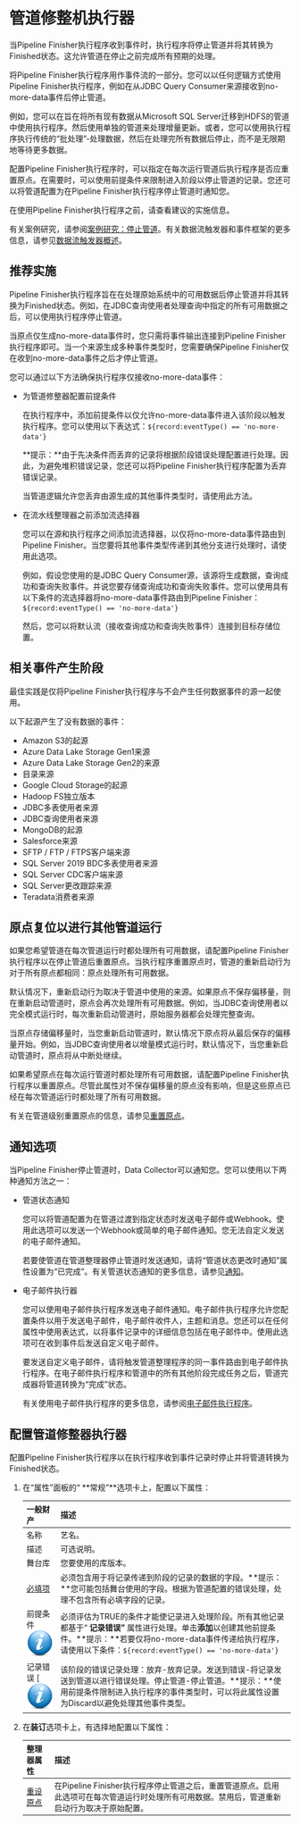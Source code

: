 # 管道修整机执行器

当Pipeline Finisher执行程序收到事件时，执行程序将停止管道并将其转换为Finished状态。这允许管道在停止之前完成所有预期的处理。

将Pipeline Finisher执行程序用作事件流的一部分。您可以以任何逻辑方式使用Pipeline Finisher执行程序，例如在从JDBC Query Consumer来源接收到no-more-data事件后停止管道。

例如，您可以在旨在将所有现有数据从Microsoft SQL Server迁移到HDFS的管道中使用执行程序。然后使用单独的管道来处理增量更新。或者，您可以使用执行程序执行传统的“批处理”-处理数据，然后在处理完所有数据后停止，而不是无限期地等待更多数据。

配置Pipeline Finisher执行程序时，可以指定在每次运行管道后执行程序是否应重置原点。在需要时，可以使用前提条件来限制进入阶段以停止管道的记录。您还可以将管道配置为在Pipeline Finisher执行程序停止管道时通知您。

在使用Pipeline Finisher执行程序之前，请查看建议的实施信息。

有关案例研究，请参阅[案例研究：停止管道](https://streamsets.com/documentation/controlhub/latest/help/datacollector/UserGuide/Event_Handling/EventFramework-Title.html#concept_kff_ykv_lz)。有关数据流触发器和事件框架的更多信息，请参见[数据流触发器概述](https://streamsets.com/documentation/controlhub/latest/help/datacollector/UserGuide/Event_Handling/EventFramework-Title.html#concept_cph_5h4_lx)。

## 推荐实施

Pipeline Finisher执行程序旨在在处理原始系统中的可用数据后停止管道并将其转换为Finished状态。例如，在JDBC查询使用者处理查询中指定的所有可用数据之后，可以使用执行程序停止管道。

当原点仅生成no-more-data事件时，您只需将事件输出连接到Pipeline Finisher执行程序即可。当一个来源生成多种事件类型时，您需要确保Pipeline Finisher仅在收到no-more-data事件之后才停止管道。

您可以通过以下方法确保执行程序仅接收no-more-data事件：

- 为管道修整器配置前提条件

  在执行程序中，添加前提条件以仅允许no-more-data事件进入该阶段以触发执行程序。您可以使用以下表达式：`${record:eventType() == 'no-more-data'}`

  **提示：**由于先决条件而丢弃的记录将根据阶段错误处理配置进行处理。因此，为避免堆积错误记录，您还可以将Pipeline Finisher执行程序配置为丢弃错误记录。

  当管道逻辑允许您丢弃由源生成的其他事件类型时，请使用此方法。

- 在流水线整理器之前添加流选择器

  您可以在源和执行程序之间添加流选择器，以仅将no-more-data事件路由到Pipeline Finisher。当您要将其他事件类型传递到其他分支进行处理时，请使用此选项。

  例如，假设您使用的是JDBC Query Consumer源，该源将生成数据，查询成功和查询失败事件。并说您要存储查询成功和查询失败事件。您可以使用具有以下条件的流选择器将no-more-data事件路由到Pipeline Finisher：`${record:eventType() == 'no-more-data'}`

  然后，您可以将默认流（接收查询成功和查询失败事件）连接到目标存储位置。

## 相关事件产生阶段

最佳实践是仅将Pipeline Finisher执行程序与不会产生任何数据事件的源一起使用。

以下起源产生了没有数据的事件：

- Amazon S3的起源
- Azure Data Lake Storage Gen1来源
- Azure Data Lake Storage Gen2的来源
- 目录来源
- Google Cloud Storage的起源
- Hadoop FS独立版本
- JDBC多表使用者来源
- JDBC查询使用者来源
- MongoDB的起源
- Salesforce来源
- SFTP / FTP / FTPS客户端来源
- SQL Server 2019 BDC多表使用者来源
- SQL Server CDC客户端来源
- SQL Server更改跟踪来源
- Teradata消费者来源

## 原点复位以进行其他管道运行

如果您希望管道在每次管道运行时都处理所有可用数据，请配置Pipeline Finisher执行程序以在停止管道后重置原点。当执行程序重置原点时，管道的重新启动行为对于所有原点都相同：原点处理所有可用数据。

默认情况下，重新启动行为取决于管道中使用的来源。如果原点不保存偏移量，则在重新启动管道时，原点会再次处理所有可用数据。例如，当JDBC查询使用者以完全模式运行时，每次重新启动管道时，原始服务器都会处理完整查询。

当原点存储偏移量时，当您重新启动管道时，默认情况下原点将从最后保存的偏移量开始。例如，当JDBC查询使用者以增量模式运行时，默认情况下，当您重新启动管道时，原点将从中断处继续。

如果希望原点在每次运行管道时都处理所有可用数据，请配置Pipeline Finisher执行程序以重置原点。尽管此属性对不保存偏移量的原点没有影响，但是这些原点已经在每次管道运行时都处理了所有可用数据。

有关在管道级别重置原点的信息，请参见[重置原点](https://streamsets.com/documentation/controlhub/latest/help/datacollector/UserGuide/Pipeline_Maintenance/ResettingTheOrigin.html#task_hdg_j1s_5q)。

## 通知选项

当Pipeline Finisher停止管道时，Data Collector可以通知您。您可以使用以下两种通知方法之一：

- 管道状态通知

  您可以将管道配置为在管道过渡到指定状态时发送电子邮件或Webhook。使用此选项可以发送一个Webhook或简单的电子邮件通知。您无法自定义发送的电子邮件通知。

  若要使管道在管道整理器停止管道时发送通知，请将“管道状态更改时通知”属性设置为“已完成”。有关管道状态通知的更多信息，请参见[通知](https://streamsets.com/documentation/controlhub/latest/help/datacollector/UserGuide/Pipeline_Configuration/Notifications.html#concept_mtn_k4j_rz)。

- 电子邮件执行器

  您可以使用电子邮件执行程序发送电子邮件通知。电子邮件执行程序允许您配置条件以用于发送电子邮件，电子邮件收件人，主题和消息。您还可以在任何属性中使用表达式，以将事件记录中的详细信息包括在电子邮件中。使用此选项可在收到事件后发送自定义电子邮件。

  要发送自定义电子邮件，请将触发管道整理程序的同一事件路由到电子邮件执行程序。在电子邮件执行程序和管道中的所有其他阶段完成任务之后，管道完成器将管道转换为“完成”状态。

  有关使用电子邮件执行程序的更多信息，请参阅[电子邮件执行程序](https://streamsets.com/documentation/controlhub/latest/help/datacollector/UserGuide/Executors/Email.html#concept_sjs_sfp_qz)。

## 配置管道修整器执行器

配置Pipeline Finisher执行程序以在执行程序收到事件记录时停止并将管道转换为Finished状态。

1. 在“属性”面板的“ **常规”**选项卡上，配置以下属性：

   | 一般财产                                                     | 描述                                                         |
   | :----------------------------------------------------------- | :----------------------------------------------------------- |
   | 名称                                                         | 艺名。                                                       |
   | 描述                                                         | 可选说明。                                                   |
   | 舞台库                                                       | 您要使用的库版本。                                           |
   | [必填项](https://streamsets.com/documentation/controlhub/latest/help/datacollector/UserGuide/Pipeline_Design/DroppingUnwantedRecords.html#concept_dnj_bkm_vq) | 必须包含用于将记录传递到阶段的记录的数据的字段。**提示：**您可能包括舞台使用的字段。根据为管道配置的错误处理，处理不包含所有必填字段的记录。 |
   | 前提条件 [![img](imgs/icon_moreInfo-20200310203529892.png)](https://streamsets.com/documentation/controlhub/latest/help/datacollector/UserGuide/Pipeline_Design/DroppingUnwantedRecords.html#concept_msl_yd4_fs) | 必须评估为TRUE的条件才能使记录进入处理阶段。所有其他记录都基于“ **记录错误”** 属性进行处理。单击**添加**以创建其他前提条件。**提示：**若要仅将no-more-data事件传递给执行程序，请使用以下条件：`${record:eventType() == 'no-more-data'}` |
   | 记录错误 [[![img](imgs/icon_moreInfo-20200310203529892.png)](https://streamsets.com/documentation/controlhub/latest/help/datacollector/UserGuide/Pipeline_Design/ErrorHandling.html#concept_atr_j4y_5r) | 该阶段的错误记录处理：放弃-放弃记录。发送到错误-将记录发送到管道以进行错误处理。停止管道-停止管道。**提示：**使用前提条件限制进入执行程序的事件类型时，可以将此属性设置为Discard以避免处理其他事件类型。 |

2. 在**装订**选项卡上，有选择地配置以下属性：

   | 整理器属性                                                   | 描述                                                         |
   | :----------------------------------------------------------- | :----------------------------------------------------------- |
   | [重设原点](https://streamsets.com/documentation/controlhub/latest/help/datacollector/UserGuide/Pipeline_Maintenance/ResettingTheOrigin.html#task_hdg_j1s_5q) | 在Pipeline Finisher执行程序停止管道之后，重置管道原点。启用此选项可在每次管道运行时处理所有可用数据。禁用后，管道重新启动行为取决于原始配置。 |